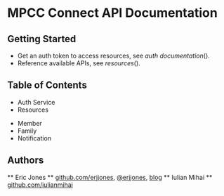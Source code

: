 # MPCC Connect API Documentation

## Getting Started

* Get an auth token to access resources, see _auth documentation_().
* Reference available APIs, see _resources_().

## Table of Contents

* Auth Service
* Resources
+ Member
+ Family
+ Notification

## Authors

** Eric Jones ** [github.com/erjjones](https://github.com/erjjones), [@erjjones](http://twitter.com/erjjones), [blog](http://erjjones.github.com/)
** Iulian Mihai ** [github.com/iulianmihai](https://github.com/iulianmihai)